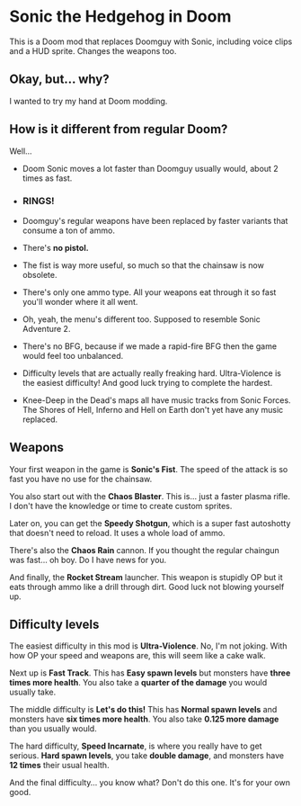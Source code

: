 # Sonic the Hedgehog in Doom
This is a Doom mod that replaces Doomguy with Sonic, including voice clips and a HUD sprite. Changes the weapons too.

## Okay, but… why?

I wanted to try my hand at Doom modding.

## How is it different from regular Doom?

Well...

- Doom Sonic moves a lot faster than Doomguy usually would, about 2 times as fast.

- ### RINGS!

- Doomguy's regular weapons have been replaced by faster variants that consume a ton of ammo.

- There's **no pistol.**

- The fist is way more useful, so much so that the chainsaw is now obsolete.

- There's only one ammo type. All your weapons eat through it so fast you'll wonder where it all went.

- Oh, yeah, the menu's different too. Supposed to resemble Sonic Adventure 2.

- There's no BFG, because if we made a rapid-fire BFG then the game would feel too unbalanced.

- Difficulty levels that are actually really freaking hard. Ultra-Violence is the easiest difficulty! And good luck trying to complete the hardest.

- Knee-Deep in the Dead's maps all have music tracks from Sonic Forces. The Shores of Hell, Inferno and Hell on Earth don't yet have any music replaced.

## Weapons

Your first weapon in the game is **Sonic's Fist**. The speed of the attack is so fast you have no use for the chainsaw.

You also start out with the **Chaos Blaster**. This is… just a faster plasma rifle. I don't have the knowledge or time to create custom sprites.

Later on, you can get the **Speedy Shotgun**, which is a super fast autoshotty that doesn't need to reload. It uses a whole load of ammo.

There's also the **Chaos Rain** cannon. If you thought the regular chaingun was fast… oh boy. Do I have news for you.

And finally, the **Rocket Stream** launcher. This weapon is stupidly OP but it eats through ammo like a drill through dirt. Good luck not blowing yourself up.

## Difficulty levels

The easiest difficulty in this mod is **Ultra-Violence**. No, I'm not joking. With how OP your speed and weapons are, this will seem like a cake walk.

Next up is **Fast Track**. This has **Easy spawn levels** but monsters have **three times more health**. You also take a **quarter of the damage** you would usually take.

The middle difficulty is **Let's do this!** This has **Normal spawn levels** and monsters have **six times more health**. You also take  **0.125 more damage** than you usually would.

The hard difficulty, **Speed Incarnate**, is where you really have to get serious. **Hard spawn levels**, you take **double damage**, and monsters have **12 times** their usual health.

And the final difficulty… you know what? Don't do this one. It's for your own good.